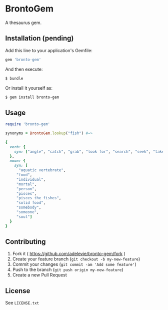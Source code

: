 # BrontoGem

A thesaurus gem.

## Installation (pending)

Add this line to your application's Gemfile:

```ruby
gem 'bronto-gem'
````

And then execute:

```sh
$ bundle
```


Or install it yourself as:

```sh
$ gem install bronto-gem
```

## Usage

```ruby
require 'bronto-gem'

synonyms = BrontoGem.lookup("fish") #=> 

{
  verb: {
    syn: ["angle", "catch", "grab", "look for", "search", "seek", "take hold of"]
  },
  noun: {
    syn: [
      "aquatic vertebrate",
     "food",
     "individual",
     "mortal",
     "person",
     "pisces",
     "pisces the fishes",
     "solid food",
     "somebody",
     "someone",
     "soul"]
  }
}
```

## Contributing

1. Fork it ( https://github.com/adelevie/bronto-gem/fork )
2. Create your feature branch (`git checkout -b my-new-feature`)
3. Commit your changes (`git commit -am 'Add some feature'`)
4. Push to the branch (`git push origin my-new-feature`)
5. Create a new Pull Request

## License

See `LICENSE.txt`
